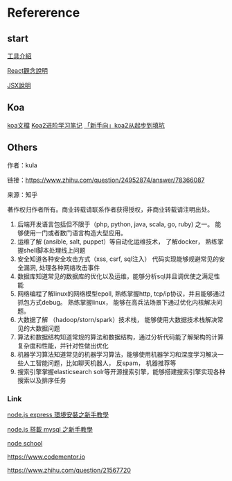 # Refererence

## start

[工具介紹](https://blog.miniasp.com/post/2015/08/13/essential-frontend-tools-2015.aspx) 

[React觀念說明](https://j6qup3.github.io/2016/08/06/%E7%8C%B4%E5%AD%90%E4%B9%9F%E8%83%BD%E7%9C%8B%E6%87%82%E7%9A%84-React-%E6%95%99%E5%AD%B8-1/)

[JSX說明](http://blog.techbridge.cc/2016/04/21/react-jsx-introduction/#%E4%BA%8C%E3%80%81JSX-%E7%94%A8%E6%B3%95%E6%91%98%E8%A6%81)


## Koa

[koa文檔](https://github.com/guo-yu/koa-guide)
[Koa2进阶学习笔记](https://chenshenhai.github.io/koa2-note/)
[「新手向」koa2从起步到填坑](http://www.jianshu.com/p/6b816c609669)


## Others 

作者：kula

链接：https://www.zhihu.com/question/24952874/answer/78366087

来源：知乎

著作权归作者所有。商业转载请联系作者获得授权，非商业转载请注明出处。

1.  后端开发语言包括但不限于（php, python, java, scala, go, ruby) 之一。  能够使用一门或者数门语言构造大型应用。
2.  运维了解 (ansible, salt, puppet）等自动化运维技术， 了解docker， 熟练掌握shell脚本处理线上问题
3.  安全知道各种安全攻击方式（xss, csrf, sql注入） 代码实现能够规避常见的安全漏洞,  处理各种网络攻击事件
4.  数据库知道常见的数据库的优化以及运维，能够分析sql并且调优使之满足性能
5.  网络编程了解linux的网络模型epoll, 熟练掌握http, tcp/ip协议，并且能够通过抓包方式debug。  熟练掌握linux， 能够在高兵法场景下通过优化内核解决问题。
6.  大数据了解 （hadoop/storn/spark）技术栈， 能够使用大数据技术栈解决常见的大数据问题
7. 算法和数据结构知道常规的算法和数据结构，通过分析代码能了解架构的计算复杂度和性能，并针对性做出优化
8. 机器学习算法知道常见的机器学习算法，能够使用机器学习和深度学习解决一些人工智能问题，比如聊天机器人， 反spam，  机器推荐等
9.  搜索引擎掌握elasticsearch solr等开源搜索引擎，能够搭建搜索引擎实现各种搜索以及排序任务


### Link

[node.js express 環境安裝之新手教學](https://dotblogs.com.tw/explooosion/2016/06/11/213626)

[node.js 搭載 mysql 之新手教學](https://dotblogs.com.tw/explooosion/2016/07/18/010601)

[node school](https://nodeschool.io/zh-tw/)

https://www.codementor.io

https://www.zhihu.com/question/21567720
